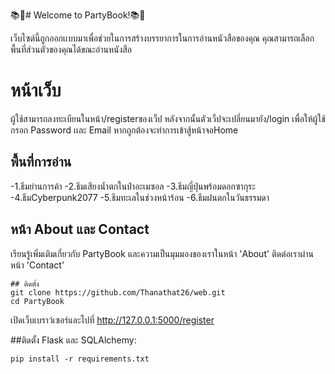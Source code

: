 📚🌟# Welcome to PartyBook!📚🌟

เว็บไซต์นี้ถูกออกเเบบมาเพื่อช่วยในการสร้างบรรยาการในการอ่านหนัวสือของคุณ คุณสามารถเลือกพื้นที่ส่วนตัวของคุณได้ขณะอ่านหนังสือ

# หน้าเว็บ
ผู้ใช้สามารถลงทะเบียนในหน้า/registerของเว็ป
หลังจากนั้นตัวเว็ปจะเปลี่ยนมายัง/login เพื่อให้ผู้ใช้กรอก Password เเละ Email
หากถูกต้องจะทำการเข้าสู้หน้าจอHome
## พื้นที่การอ่าน
-1.ธีมย่านการค้า
-2.ธีมเสียงน้ำตกในป่าอะเมซอล
-3.ธีมญี่ปุ่นพร้อมดอกซากุระ
-4.ธีมCyberpunk2077
-5.ธีมทะเลในช่วงหน้าร้อน
-6.ธีมฝนตกในวันธรรมดา


## หน้า About และ Contact
เรียนรู้เพิ่มเติมเกี่ยวกับ PartyBook และความเป็นมุมมองของเราในหน้า 'About'
ติดต่อเราผ่านหน้า 'Contact'
```
## ติดตั้ง
git clone https://github.com/Thanathat26/web.git
cd PartyBook
```
เปิดเว็บเบราว์เซอร์และไปที่ http://127.0.0.1:5000/register

##ติดตั้ง Flask และ SQLAlchemy:
```
pip install -r requirements.txt
